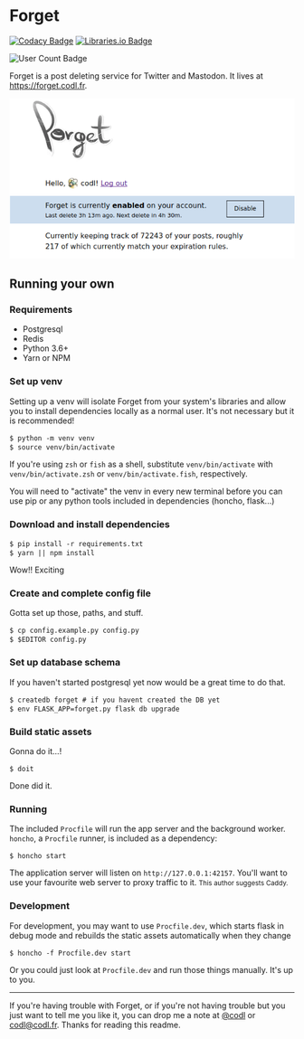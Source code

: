 # Forget

[![Codacy Badge](https://api.codacy.com/project/badge/Grade/1780ac6071c04cbd9ccf75de0891e798)](https://www.codacy.com/app/codl/forget?utm_source=github.com&utm_medium=referral&utm_content=codl/forget&utm_campaign=badger)
[![Libraries.io Badge](https://img.shields.io/librariesio/github/codl/forget.svg)](https://libraries.io/github/codl/forget)

![User Count Badge](https://forget.codl.fr/api/badge/users)

Forget is a post deleting service for Twitter and Mastodon. It lives at <https://forget.codl.fr>.

[![](assets/screenshot.png)](https://forget.codl.fr)

## Running your own

### Requirements

* Postgresql
* Redis
* Python 3.6+
* Yarn or NPM


### Set up venv

Setting up a venv will isolate Forget from your system's libraries and allow you to install
dependencies locally as a normal user. It's not necessary but it is recommended!

```
$ python -m venv venv
$ source venv/bin/activate
```

If you're using `zsh` or `fish` as a shell, substitute `venv/bin/activate` with `venv/bin/activate.zsh` or `venv/bin/activate.fish`, respectively.

You will need to "activate" the venv in every new terminal before you can use pip or any python tools included in dependencies (honcho, flask...)

### Download and install dependencies

```
$ pip install -r requirements.txt
$ yarn || npm install
```

Wow!! Exciting

### Create and complete config file

Gotta set up those, paths, and stuff.

```
$ cp config.example.py config.py
$ $EDITOR config.py
```

### Set up database schema

If you haven't started postgresql yet now would be a great time to do that.

```
$ createdb forget # if you havent created the DB yet
$ env FLASK_APP=forget.py flask db upgrade
```

### Build static assets

Gonna do it...!

```
$ doit
```

Done did it.

### Running

The included `Procfile` will run the app server and the background worker.
`honcho`, a `Procfile` runner, is included as a dependency:

```
$ honcho start
```

The application server will listen on `http://127.0.0.1:42157`.
You'll want to use your favourite web server to proxy traffic to it.
<small>This author suggests Caddy.</small>

### Development

For development, you may want to use `Procfile.dev`, which starts flask in debug mode and rebuilds the static assets automatically when they change

```
$ honcho -f Procfile.dev start
```

Or you could just look at `Procfile.dev` and run those things manually. It's up to you.

---

If you're having trouble with Forget, or if you're not having trouble but you just want to tell me you like it, you can drop me a note at [@codl](https://twitter.com/codl) or [codl@codl.fr](mailto:codl@codl.fr). Thanks for reading this readme.
